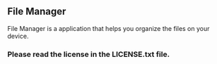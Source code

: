 ## File Manager

File Manager is a application that helps you organize the files on your device.

### Please read the license in the LICENSE.txt file.
